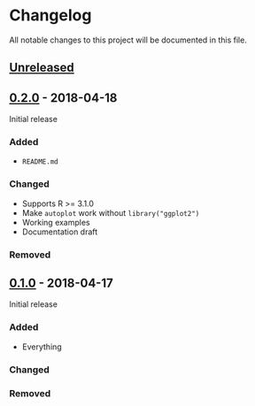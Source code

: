 # Changelog
All notable changes to this project will be documented in this file.

## [Unreleased]

## [0.2.0] - 2018-04-18
Initial release
### Added
- `README.md`

### Changed
- Supports R >= 3.1.0
- Make `autoplot` work without `library("ggplot2")`
- Working examples
- Documentation draft

### Removed

## [0.1.0] - 2018-04-17
Initial release
### Added
- Everything
### Changed
### Removed

[Unreleased]: https://github.com/m0nhawk/bigobenchmark/compare/v0.2.0...HEAD
[0.2.0]: https://github.com/m0nhawk/bigobenchmark/compare/v0.1.0...v0.2.0
[0.1.0]: https://github.com/m0nhawk/bigobenchmark/compare/d66ed90...v0.1.0
